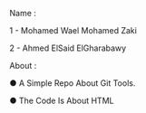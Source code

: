 Name :

1 - Mohamed Wael Mohamed Zaki

2 - Ahmed ElSaid ElGharabawy

About :

● A Simple Repo About Git Tools.

● The Code Is About HTML
